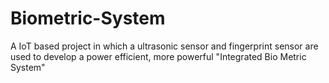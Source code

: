 # Biometric-System
A IoT based project in which a ultrasonic sensor and fingerprint sensor are used to develop a power efficient, more powerful "Integrated Bio Metric System"
